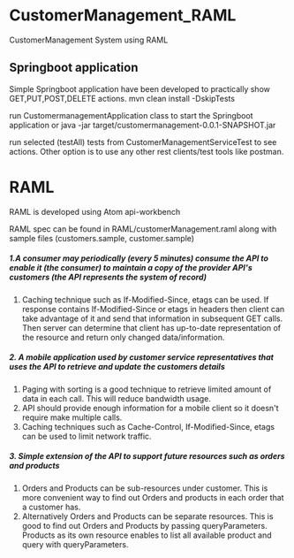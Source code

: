 # CustomerManagement_RAML
CustomerManagement System using RAML

## Springboot application
Simple Springboot application have been developed to practically show GET,PUT,POST,DELETE actions.
mvn clean install -DskipTests

run CustomermanagementApplication class to start the Springboot application
or java -jar target/customermanagement-0.0.1-SNAPSHOT.jar

run selected (testAll) tests from CustomerManagementServiceTest to see actions. Other option is to use any other rest clients/test tools like postman.

# RAML
RAML is developed using Atom api-workbench

RAML spec can be found in RAML/customerManagement.raml along with sample files (customers.sample, customer.sample)

##### 1.A consumer may periodically (every 5 minutes) consume the API to enable it (the consumer) to maintain a copy of the provider API's customers (the API represents the system of record)

 1. Caching technique such as If-Modified-Since, etags can be used. If response contains If-Modified-Since or etags in headers then client can take advantage of it and send that information in subsequent GET calls. Then server can determine that client has up-to-date representation of the resource and return only changed data/information.


##### 2. A mobile application used by customer service representatives that uses the API to retrieve and update the customers details

1. Paging with sorting is a good technique to retrieve limited amount of data in each call. This will reduce bandwidth usage.
2. API should provide enough information for a mobile client so it doesn't require make multiple calls.
3. Caching techniques such as Cache-Control, If-Modified-Since, etags can be used to limit network traffic.

##### 3. Simple extension of the API to support future resources such as orders and products

1. Orders and Products can be sub-resources under customer. This is more convenient way to find out Orders and products in each order that a customer has.
2. Alternatively Orders and Products can be separate resources. This is good to find out Orders and Products by passing queryParameters. Products as its own resource enables to list all available product and query with queryParameters.
